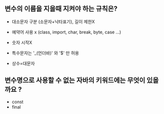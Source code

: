 
## 변수의 이름을 지을때 지켜야 하는 규칙은?

- 대소문자 구분 (소문자+낙타표기), 길이 제한X

- 예약어 사용 x (class, import, char, break, byte, case ...)

- 숫자 시작X

- 특수문자는 '_(언더바)' 와 '$' 만 허용

- 상수=대문자


## 변수명으로 사용할 수 없는 자바의 키워드에는 무엇이 있을까요 ?
- const
- final

